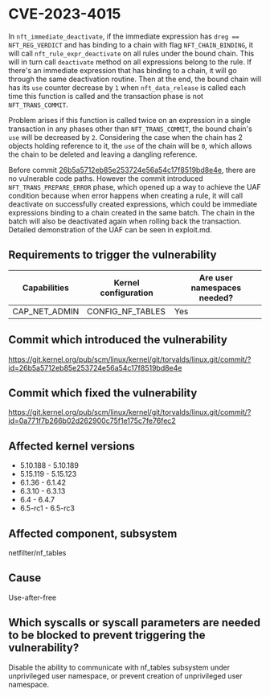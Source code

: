 # CVE-2023-4015

In `nft_immediate_deactivate`, if the immediate expression has `dreg == NFT_REG_VERDICT` and has binding to a chain with flag `NFT_CHAIN_BINDING`, it will call `nft_rule_expr_deactivate` on all rules under the bound chain.
This will in turn call `deactivate` method on all expressions belong to the rule. If there's an immediate expression that has binding to a chain, it will go through the same deactivation routine.
Then at the end, the bound chain will has its `use` counter decrease by `1` when `nft_data_release` is called each time this function is called and the transaction phase is not `NFT_TRANS_COMMIT`.

Problem arises if this function is called twice on an expression in a single transaction in any phases other than `NFT_TRANS_COMMIT`, the bound chain's `use` will be decreased by `2`.
Considering the case when the chain has 2 objects holding reference to it, the `use` of the chain will be `0`, which allows the chain to be deleted and leaving a dangling reference.

Before commit [26b5a5712eb85e253724e56a54c17f8519bd8e4e](https://git.kernel.org/pub/scm/linux/kernel/git/torvalds/linux.git/commit/?id=26b5a5712eb85e253724e56a54c17f8519bd8e4e), there are no vulnerable code paths.
However the commit introduced `NFT_TRANS_PREPARE_ERROR` phase, which opened up a way to achieve the UAF condition because when error happens when creating a rule, it will call deactivate on successfully created expressions, which could be immediate expressions binding to a chain created in the same batch.
The chain in the batch will also be deactivated again when rolling back the transaction.
Detailed demonstration of the UAF can be seen in exploit.md.

## Requirements to trigger the vulnerability

|Capabilities|Kernel configuration|Are user namespaces needed?|
|---|---|---|
|CAP_NET_ADMIN|CONFIG_NF_TABLES|Yes|

## Commit which introduced the vulnerability

https://git.kernel.org/pub/scm/linux/kernel/git/torvalds/linux.git/commit/?id=26b5a5712eb85e253724e56a54c17f8519bd8e4e

## Commit which fixed the vulnerability

https://git.kernel.org/pub/scm/linux/kernel/git/torvalds/linux.git/commit/?id=0a771f7b266b02d262900c75f1e175c7fe76fec2

## Affected kernel versions

- 5.10.188 - 5.10.189
- 5.15.119 - 5.15.123
- 6.1.36 - 6.1.42
- 6.3.10 - 6.3.13
- 6.4 - 6.4.7
- 6.5-rc1 - 6.5-rc3

## Affected component, subsystem

netfilter/nf_tables

## Cause

Use-after-free

## Which syscalls or syscall parameters are needed to be blocked to prevent triggering the vulnerability?

Disable the ability to communicate with nf_tables subsystem under unprivileged user namespace, or prevent creation of unprivileged user namespace.

